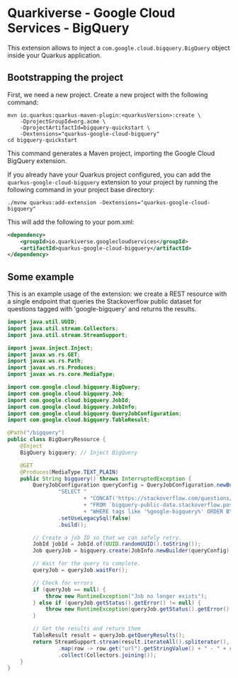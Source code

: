 # Quarkiverse - Google Cloud Services - BigQuery

This extension allows to inject a `com.google.cloud.bigquery.BigQuery` object inside your Quarkus application.

## Bootstrapping the project

First, we need a new project. Create a new project with the following command:

```shell script
mvn io.quarkus:quarkus-maven-plugin:<quarkusVersion>:create \
    -DprojectGroupId=org.acme \
    -DprojectArtifactId=bigquery-quickstart \
    -Dextensions="quarkus-google-cloud-bigquery"
cd bigquery-quickstart
```

This command generates a Maven project, importing the Google Cloud BigQuery extension.

If you already have your Quarkus project configured, you can add the `quarkus-google-cloud-bigquery` extension to your project by running the following command in your project base directory:
```shell script
./mvnw quarkus:add-extension -Dextensions="quarkus-google-cloud-bigquery"
```

This will add the following to your pom.xml:

```xml
<dependency>
    <groupId>io.quarkiverse.googlecloudservices</groupId>
    <artifactId>quarkus-google-cloud-bigquery</artifactId>
</dependency>
```

## Some example

This is an example usage of the extension: we create a REST resource with a single endpoint that queries the Stackoverflow
public dataset for questions tagged with 'google-bigquery' and returns the results.

```java
import java.util.UUID;
import java.util.stream.Collectors;
import java.util.stream.StreamSupport;

import javax.inject.Inject;
import javax.ws.rs.GET;
import javax.ws.rs.Path;
import javax.ws.rs.Produces;
import javax.ws.rs.core.MediaType;

import com.google.cloud.bigquery.BigQuery;
import com.google.cloud.bigquery.Job;
import com.google.cloud.bigquery.JobId;
import com.google.cloud.bigquery.JobInfo;
import com.google.cloud.bigquery.QueryJobConfiguration;
import com.google.cloud.bigquery.TableResult;

@Path("/bigquery")
public class BigQueryResource {
    @Inject
    BigQuery bigquery; // Inject BigQuery

    @GET
    @Produces(MediaType.TEXT_PLAIN)
    public String bigquery() throws InterruptedException {
        QueryJobConfiguration queryConfig = QueryJobConfiguration.newBuilder(// Define a new Job with the query
                "SELECT "
                        + "CONCAT('https://stackoverflow.com/questions/', CAST(id as STRING)) as url, view_count "
                        + "FROM `bigquery-public-data.stackoverflow.posts_questions` "
                        + "WHERE tags like '%google-bigquery%' ORDER BY favorite_count DESC LIMIT 10")
                .setUseLegacySql(false)
                .build();

        // Create a job ID so that we can safely retry.
        JobId jobId = JobId.of(UUID.randomUUID().toString());
        Job queryJob = bigquery.create(JobInfo.newBuilder(queryConfig).setJobId(jobId).build());

        // Wait for the query to complete.
        queryJob = queryJob.waitFor();

        // Check for errors
        if (queryJob == null) {
            throw new RuntimeException("Job no longer exists");
        } else if (queryJob.getStatus().getError() != null) {
            throw new RuntimeException(queryJob.getStatus().getError().toString());
        }

        // Get the results and return them
        TableResult result = queryJob.getQueryResults();
        return StreamSupport.stream(result.iterateAll().spliterator(), false)
                .map(row -> row.get("url").getStringValue() + " - " + row.get("view_count").getLongValue() + "\n")
                .collect(Collectors.joining());
    }
}
```
